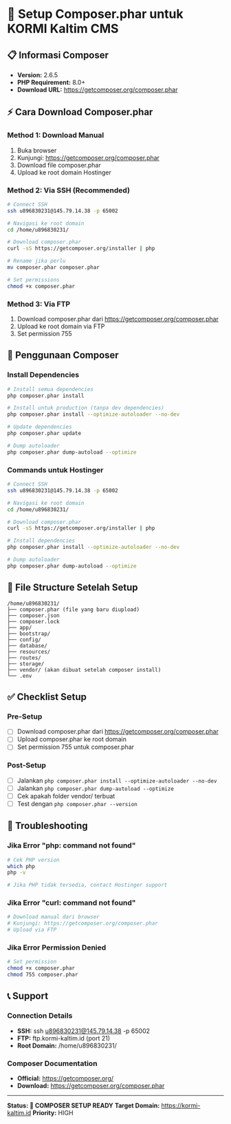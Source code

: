 # 🚀 Setup Composer.phar untuk KORMI Kaltim CMS

## 📋 Informasi Composer
- **Version:** 2.6.5
- **PHP Requirement:** 8.0+
- **Download URL:** https://getcomposer.org/composer.phar

## ⚡ Cara Download Composer.phar

### Method 1: Download Manual
1. Buka browser
2. Kunjungi: https://getcomposer.org/composer.phar
3. Download file composer.phar
4. Upload ke root domain Hostinger

### Method 2: Via SSH (Recommended)
```bash
# Connect SSH
ssh u896830231@145.79.14.38 -p 65002

# Navigasi ke root domain
cd /home/u896830231/

# Download composer.phar
curl -sS https://getcomposer.org/installer | php

# Rename jika perlu
mv composer.phar composer.phar

# Set permissions
chmod +x composer.phar
```

### Method 3: Via FTP
1. Download composer.phar dari https://getcomposer.org/composer.phar
2. Upload ke root domain via FTP
3. Set permission 755

## 🔧 Penggunaan Composer

### Install Dependencies
```bash
# Install semua dependencies
php composer.phar install

# Install untuk production (tanpa dev dependencies)
php composer.phar install --optimize-autoloader --no-dev

# Update dependencies
php composer.phar update

# Dump autoloader
php composer.phar dump-autoload --optimize
```

### Commands untuk Hostinger
```bash
# Connect SSH
ssh u896830231@145.79.14.38 -p 65002

# Navigasi ke root domain
cd /home/u896830231/

# Download composer.phar
curl -sS https://getcomposer.org/installer | php

# Install dependencies
php composer.phar install --optimize-autoloader --no-dev

# Dump autoloader
php composer.phar dump-autoload --optimize
```

## 📁 File Structure Setelah Setup

```
/home/u896830231/
├── composer.phar (file yang baru diupload)
├── composer.json
├── composer.lock
├── app/
├── bootstrap/
├── config/
├── database/
├── resources/
├── routes/
├── storage/
├── vendor/ (akan dibuat setelah composer install)
└── .env
```

## ✅ Checklist Setup

### Pre-Setup
- [ ] Download composer.phar dari https://getcomposer.org/composer.phar
- [ ] Upload composer.phar ke root domain
- [ ] Set permission 755 untuk composer.phar

### Post-Setup
- [ ] Jalankan `php composer.phar install --optimize-autoloader --no-dev`
- [ ] Jalankan `php composer.phar dump-autoload --optimize`
- [ ] Cek apakah folder vendor/ terbuat
- [ ] Test dengan `php composer.phar --version`

## 🚨 Troubleshooting

### Jika Error "php: command not found"
```bash
# Cek PHP version
which php
php -v

# Jika PHP tidak tersedia, contact Hostinger support
```

### Jika Error "curl: command not found"
```bash
# Download manual dari browser
# Kunjungi: https://getcomposer.org/composer.phar
# Upload via FTP
```

### Jika Error Permission Denied
```bash
# Set permission
chmod +x composer.phar
chmod 755 composer.phar
```

## 📞 Support

### Connection Details
- **SSH:** ssh u896830231@145.79.14.38 -p 65002
- **FTP:** ftp.kormi-kaltim.id (port 21)
- **Root Domain:** /home/u896830231/

### Composer Documentation
- **Official:** https://getcomposer.org/
- **Download:** https://getcomposer.org/composer.phar

---

**Status: 🔧 COMPOSER SETUP READY**
**Target Domain:** https://kormi-kaltim.id
**Priority:** HIGH 